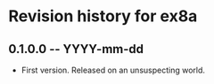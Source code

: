 # Revision history for ex8a

## 0.1.0.0 -- YYYY-mm-dd

* First version. Released on an unsuspecting world.

